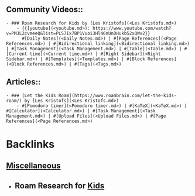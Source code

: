 ## Community Videos::
    - ### Roam Research for Kids by [Les Kristofs](<Les Kristofs.md>)
        - {{[youtube](<youtube.md>): https://www.youtube.com/watch?v=PMJL2cvmeeQ&list=PLS7Ix7BP1Vuoi3Hl46nUnDHukb52xQWx2}}
          #[Daily Notes](<Daily Notes.md>) | #[Page References](<Page References.md>) | #[Bidirectional linking](<Bidirectional linking.md>) | #[Task Management](<Task Management.md>) | #[Table](<Table.md>) | #[Current time](<Current time.md>) | #[Right Sidebar](<Right Sidebar.md>) | #[Templates](<Templates.md>) | #[Block References](<Block References.md>) | #[Tags](<Tags.md>) 
## Articles::
    - ### [Let the Kids Roam](https://www.roambrain.com/let-the-kids-roam/) by [Les Kristofs](<Les Kristofs.md>)
        - #[Pomodoro timer](<Pomodoro timer.md>) | #[KaTeX](<KaTeX.md>) | #[Calculator](<Calculator.md>) | #[Task Management](<Task Management.md>) | #[Upload Files](<Upload Files.md>) | #[Page References](<Page References.md>)

# Backlinks
## [Miscellaneous](<Miscellaneous.md>)
- ## Roam Research for [Kids](<Kids.md>)

